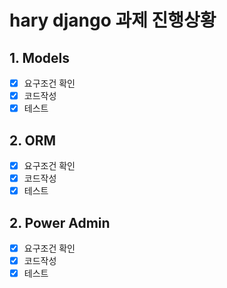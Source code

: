 # hary django 과제 진행상황

## 1. Models

- [x] 요구조건 확인
- [x] 코드작성
- [x] 테스트

## 2. ORM

- [x] 요구조건 확인
- [x] 코드작성
- [x] 테스트

## 2. Power Admin

- [x] 요구조건 확인
- [x] 코드작성
- [x] 테스트
